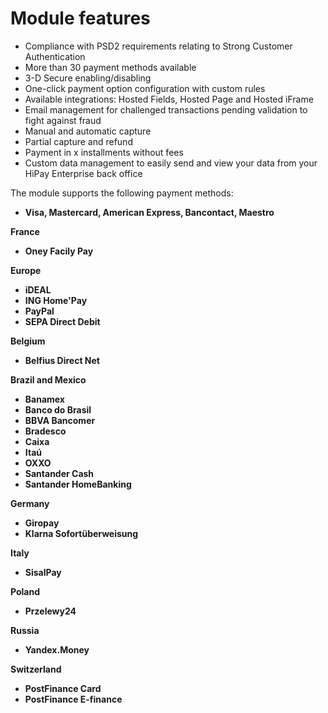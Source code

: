 # Module features

* Compliance with PSD2 requirements relating to Strong Customer Authentication
* More than 30 payment methods available
* 3-D Secure enabling/disabling
* One-click payment option configuration with custom rules
* Available integrations: Hosted Fields, Hosted Page and Hosted iFrame
* Email management for challenged transactions pending validation to fight against fraud
* Manual and automatic capture
* Partial capture and refund
* Payment in x installments without fees
* Custom data management to easily send and view your data from your HiPay Enterprise back office

The module supports the following payment methods:

 * **Visa, Mastercard, American Express, Bancontact, Maestro**

**France**

 * **Oney Facily Pay**

**Europe**

 * **iDEAL**
 * **ING Home'Pay**
 * **PayPal**
 * **SEPA Direct Debit**

**Belgium**

  * **Belfius Direct Net**
  
  
 **Brazil and Mexico**

 * **Banamex**
 * **Banco do Brasil**
 * **BBVA Bancomer**
 * **Bradesco**
 * **Caixa**
 * **Itaú**
 * **OXXO**
 * **Santander Cash**
 * **Santander HomeBanking**

**Germany**

 * **Giropay**
 * **Klarna Sofortüberweisung**

**Italy**

  * **SisalPay**

**Poland**
 
 * **Przelewy24**

**Russia**
 
 * **Yandex.Money**
 
 **Switzerland**

 * **PostFinance Card**
 * **PostFinance E-finance**


